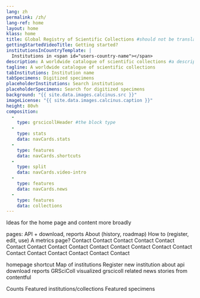 ```yaml
---
lang: zh
permalink: /zh/
lang-ref: home
layout: home
klass: home
title: Global Registry of Scientific Collections #should not be translated
gettingStartedVideoTitle: Getting started?
institutionsInCountryTemplate: |
  Institutions in <span id="users-country-name"></span>
description: A worldwide catalogue of scientific collections #a descripton for the head element
tagline: A worldwide catalogue of scientific collections
tabInstitutions: Institution name
tabSpecimens: Digitized specimens
placeholderInstitutions: Search institutions
placeholderSpecimens: Search for digitized specimens
background: "{{ site.data.images.calcinus.src }}"
imageLicense: "{{ site.data.images.calcinus.caption }}"
height: 80vh
composition:
  - 
    type: grscicollHeader #the block type
  - 
    type: stats
    data: navCards.stats
  - 
    type: features
    data: navCards.shortcuts
  - 
    type: split
    data: navCards.video-intro
  - 
    type: features
    data: navCards.news
  - 
    type: features
    data: collections
---
```


Ideas for the home page and content more broadly

pages: API + download, reports About (history, roadmap) How to (register, edit, use) A metrics page? Contact Contact Contact Contact Contact Contact Contact Contact Contact Contact Contact Contact Contact Contact Contact Contact Contact Contact Contact Contact

homepage shortcut Map of institutions Register new institution about api download reports GRSciColl visualized grscicoll related news stories from contentful

Counts Featured institutions/collections Featured specimens

